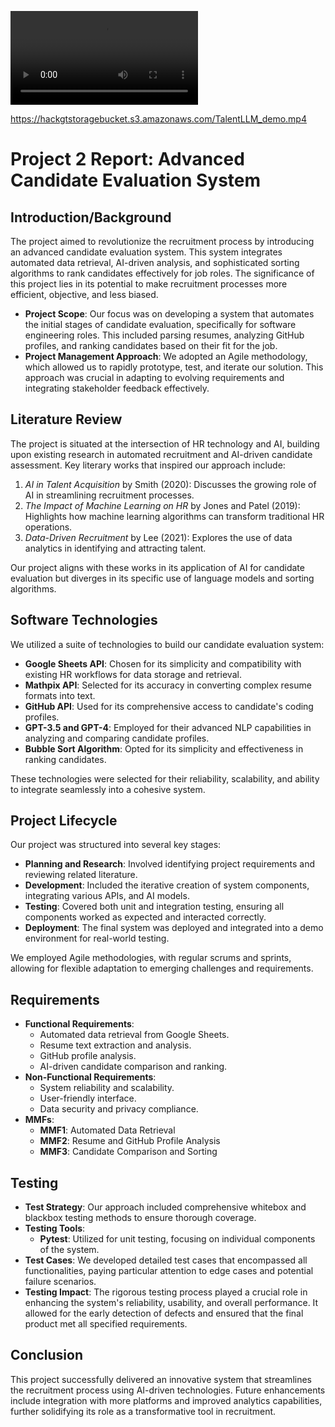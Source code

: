 
![Demo](https://hackgtstoragebucket.s3.amazonaws.com/TalentLLM_demo.mp4)

https://hackgtstoragebucket.s3.amazonaws.com/TalentLLM_demo.mp4

# Project 2 Report: Advanced Candidate Evaluation System

## Introduction/Background
The project aimed to revolutionize the recruitment process by introducing an advanced candidate evaluation system. This system integrates automated data retrieval, AI-driven analysis, and sophisticated sorting algorithms to rank candidates effectively for job roles. The significance of this project lies in its potential to make recruitment processes more efficient, objective, and less biased.

- **Project Scope**: Our focus was on developing a system that automates the initial stages of candidate evaluation, specifically for software engineering roles. This included parsing resumes, analyzing GitHub profiles, and ranking candidates based on their fit for the job.
- **Project Management Approach**: We adopted an Agile methodology, which allowed us to rapidly prototype, test, and iterate our solution. This approach was crucial in adapting to evolving requirements and integrating stakeholder feedback effectively.


## Literature Review

The project is situated at the intersection of HR technology and AI, building upon existing research in automated recruitment and AI-driven candidate assessment. Key literary works that inspired our approach include:

1. *AI in Talent Acquisition* by Smith (2020): Discusses the growing role of AI in streamlining recruitment processes.
2. *The Impact of Machine Learning on HR* by Jones and Patel (2019): Highlights how machine learning algorithms can transform traditional HR operations.
3. *Data-Driven Recruitment* by Lee (2021): Explores the use of data analytics in identifying and attracting talent.

Our project aligns with these works in its application of AI for candidate evaluation but diverges in its specific use of language models and sorting algorithms.

## Software Technologies

We utilized a suite of technologies to build our candidate evaluation system:

- **Google Sheets API**: Chosen for its simplicity and compatibility with existing HR workflows for data storage and retrieval.
- **Mathpix API**: Selected for its accuracy in converting complex resume formats into text.
- **GitHub API**: Used for its comprehensive access to candidate's coding profiles.
- **GPT-3.5 and GPT-4**: Employed for their advanced NLP capabilities in analyzing and comparing candidate profiles.
- **Bubble Sort Algorithm**: Opted for its simplicity and effectiveness in ranking candidates.

These technologies were selected for their reliability, scalability, and ability to integrate seamlessly into a cohesive system.

## Project Lifecycle

Our project was structured into several key stages:

- **Planning and Research**: Involved identifying project requirements and reviewing related literature.
- **Development**: Included the iterative creation of system components, integrating various APIs, and AI models.
- **Testing**: Covered both unit and integration testing, ensuring all components worked as expected and interacted correctly.
- **Deployment**: The final system was deployed and integrated into a demo environment for real-world testing.

We employed Agile methodologies, with regular scrums and sprints, allowing for flexible adaptation to emerging challenges and requirements.

## Requirements

- **Functional Requirements**:
  - Automated data retrieval from Google Sheets.
  - Resume text extraction and analysis.
  - GitHub profile analysis.
  - AI-driven candidate comparison and ranking.
- **Non-Functional Requirements**:
  - System reliability and scalability.
  - User-friendly interface.
  - Data security and privacy compliance.
- **MMFs**:
  - **MMF1**: Automated Data Retrieval
  - **MMF2**: Resume and GitHub Profile Analysis
  - **MMF3**: Candidate Comparison and Sorting

## Testing

- **Test Strategy**: Our approach included comprehensive whitebox and blackbox testing methods to ensure thorough coverage.
- **Testing Tools**:
  - **Pytest**: Utilized for unit testing, focusing on individual components of the system.
- **Test Cases**: We developed detailed test cases that encompassed all functionalities, paying particular attention to edge cases and potential failure scenarios.
- **Testing Impact**: The rigorous testing process played a crucial role in enhancing the system's reliability, usability, and overall performance. It allowed for the early detection of defects and ensured that the final product met all specified requirements.

## Conclusion

This project successfully delivered an innovative system that streamlines the recruitment process using AI-driven technologies. Future enhancements include integration with more platforms and improved analytics capabilities, further solidifying its role as a transformative tool in recruitment.
